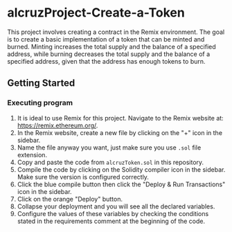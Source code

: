 # alcruzProject-Create-a-Token
This project involves creating a contract in the Remix environment. The goal is to create a basic implementation of a token that can be minted and burned. Minting increases the total supply and the balance of a specified address, while burning decreases the total supply and the balance of a specified address, given that the address has enough tokens to burn.

## Getting Started

### Executing program

1. It is ideal to use Remix for this project. Navigate to the Remix website at: https://remix.ethereum.org/.
2. In the Remix website, create a new file by clicking on the "+" icon in the sidebar.
3. Name the file anyway you want, just make sure you use ```.sol``` file extension.
4. Copy and paste the code from ```alcruzToken.sol``` in this repository.
5. Compile the code by clicking on the Solidity compiler icon in the sidebar. Make sure the version is configured correctly.
6. Click the blue compile button then click the "Deploy & Run Transactions" icon in the sidebar.
7. Click on the orange "Deploy" button.
8. Collapse your deployment and you will see all the declared variables.
9. Configure the values of these variables by checking the conditions stated in the requirements comment at the beginning of the code.




